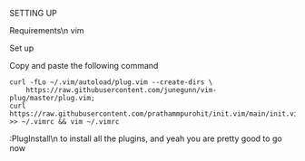SETTING UP

Requirements\n
vim

Set up

Copy and paste the following command 

```
curl -fLo ~/.vim/autoload/plug.vim --create-dirs \
    https://raw.githubusercontent.com/junegunn/vim-plug/master/plug.vim;
curl https://raw.githubusercontent.com/prathammpurohit/init.vim/main/init.vim >> ~/.vimrc && vim ~/.vimrc
```

:PlugInstall\n
to install all the plugins, and yeah you are pretty good to go now
